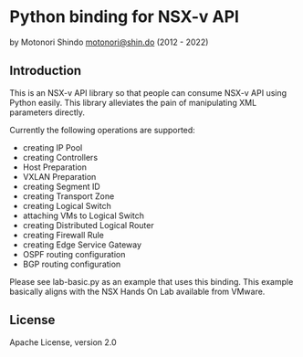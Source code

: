 Python binding for NSX-v API
============================

by Motonori Shindo <motonori@shin.do> (2012 - 2022)

Introduction
------------

This is an NSX-v API library so that people can consume NSX-v API using Python
easily. This library alleviates the pain of manipulating XML parameters
directly.

Currently the following operations are supported:

 * creating IP Pool
 * creating Controllers
 * Host Preparation
 * VXLAN Preparation
 * creating Segment ID
 * creating Transport Zone
 * creating Logical Switch
 * attaching VMs to Logical Switch
 * creating Distributed Logical Router
 * creating Firewall Rule
 * creating Edge Service Gateway
 * OSPF routing configuration
 * BGP routing configuration

Please see lab-basic.py as an example that uses this binding. This example
basically aligns with the NSX Hands On Lab available from VMware.

License
-------

Apache License, version 2.0

